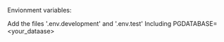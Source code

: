 Envionment variables:

Add the files
'.env.development' and '.env.test'
Including PGDATABASE=<your_dataase>

